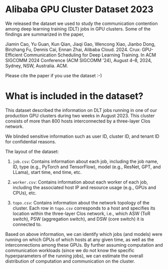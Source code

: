 # Alibaba GPU Cluster Dataset 2023

We released the dataset we used to study the communication contention among deep learning training (DLT) jobs in GPU clusters.
Some of the findings are summarized in the paper,

Jiamin Cao, Yu Guan, Kun Qian, Jiaqi Gao, Wencong Xiao, Jianbo Dong, Binzhang Fu, Dennis Cai, Ennan Zhai, Alibaba Cloud. 2024. Crux: GPU-Efficient Communication Scheduling for Deep Learning Training. In ACM SIGCOMM 2024 Conference (ACM SIGCOMM ’24), August 4–8, 2024, Sydney, NSW, Australia. ACM.

Please cite the paper if you use the dataset :-)

# What is included in the dataset?

This dataset described the information on DLT jobs running in one of our production GPU clusters during two weeks in August 2023.
This cluster consists of more than 800 hosts interconnected by a three-layer Clos network.

We blinded sensitive information such as user ID, cluster ID, and tenant ID for confidential reasons.

The layout of the dataset:

1. `job.csv`: Contains information about each job, including the job name, ID, type (e.g., PyTorch and TensorFlow),
model (e.g., ResNet, GPT, and LLama), start time, end time, etc.

2. `worker.csv`: Contains information about each worker of each job, 
including the associated host IP and resource usage (e.g., GPUs and CPUs), etc.

3. `topo.csv`: Contains information about the network topology of the cluster.
Each row in `topo.csv` corresponds to a host and specifies its location within the three-layer Clos network,
i.e., which ASW (ToR switch), PSW (aggregation switch), and DSW (core switch) it is connected to.

Based on above information,
we can identify which jobs (and models) were running on which GPUs of which hosts at any given time,
as well as the interconnections among these GPUs.
By further assuming computation and communication workloads (since we do not know the specific hyperparameters of the running jobs),
we can estimate the overall distribution of computation and communication on the cluster.



